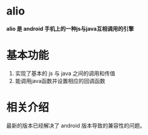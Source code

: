 alio
====

**alio 是 android 手机上的一种js与java互相调用的引擎**

基本功能
====

1.  实现了基本的 js 与 java 之间的调用和传值
2.  能调用java函数并设置相应的回调函数

相关介绍
====

最新的版本已经解决了 android 版本导致的兼容性的问题。
